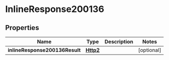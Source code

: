 # InlineResponse200136

## Properties
Name | Type | Description | Notes
------------ | ------------- | ------------- | -------------
**inlineResponse200136Result** | [**Http2**](Http2.md) |  |  [optional]
